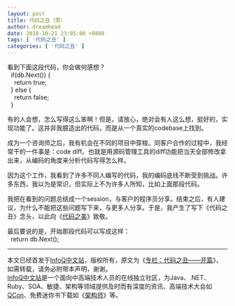 ```yaml
---
layout: post
title: 代码之丑（零）
author: dreamhead
date: 2010-10-21 23:05:00 +0800
tags: [ '代码之丑' ]
categories: [ '代码之丑' ]
---
```


看到下面这段代码，你会做何感想？  
&nbsp; if(db.Next()) {  
&nbsp;&nbsp;&nbsp; return true;&nbsp;&nbsp;&nbsp;   
&nbsp; } else {  
&nbsp;&nbsp;&nbsp; return false;  
&nbsp; }  
  
有的人会想，怎么写得这么笨啊！但是，请放心，绝对会有人这么想，挺好的，实现功能了。这并非我臆造出的代码，而是从一个真实的codebase上找到。  
  
成为一个咨询师之后，我有机会在不同的项目中穿梭。同客户合作的过程中，我经常干的一件事是：code diff。也就是用源码管理工具的diff功能把当天全部修改拿出来，从编码的角度来分析代码写得怎么样。  
  
因为这个工作，我看到了许多不同人编写的代码，我的编码底线不断受到挑战。许多东西，我以为是常识，但实际上不为许多人所知，比如上面那段代码。  
  
我把在看到的问题总结成一个session，与客户的程序员分享。结束之后，有人建议，为什么不能把这些问题写下来，与更多人分享。于是，我产生了写下《代码之丑》念头，以此向《[代码之美](http://book.douban.com/subject/3224524/)》致敬。

最后要说的是，开始那段代码可以写成这样：  
&nbsp; return db.Next();

* * *

本文已经首发于[InfoQ中文站](http://www.infoq.com/cn)，版权所有，原文为《[专栏：代码之丑——开篇](http://www.infoq.com/cn/news/2010/11/ugly-code-0)》，如需转载，请务必附带本声明，谢谢。  
[InfoQ中文站](http://www.infoq.com/cn)是一个面向中高端技术人员的在线独立社区，为Java、.NET、Ruby、SOA、敏捷、架构等领域提供及时而有深度的资讯、高端技术大会如[QCon](http://www.qconbeijing.com/)、免费迷你书下载如《[架构师](http://www.infoq.com/cn/architect)》等。


